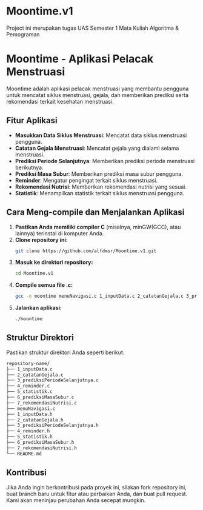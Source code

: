 # Moontime.v1
Project ini merupakan tugas UAS Semester 1 Mata Kuliah Algoritma &amp; Pemograman 

# Moontime - Aplikasi Pelacak Menstruasi

Moontime adalah aplikasi pelacak menstruasi yang membantu pengguna untuk mencatat siklus menstruasi, gejala, dan memberikan prediksi serta rekomendasi terkait kesehatan menstruasi.

## Fitur Aplikasi

- **Masukkan Data Siklus Menstruasi**: Mencatat data siklus menstruasi pengguna.
- **Catatan Gejala Menstruasi**: Mencatat gejala yang dialami selama menstruasi.
- **Prediksi Periode Selanjutnya**: Memberikan prediksi periode menstruasi berikutnya.
- **Prediksi Masa Subur**: Memberikan prediksi masa subur pengguna.
- **Reminder**: Mengatur pengingat terkait siklus menstruasi.
- **Rekomendasi Nutrisi**: Memberikan rekomendasi nutrisi yang sesuai.
- **Statistik**: Menampilkan statistik terkait siklus menstruasi pengguna.

## Cara Meng-compile dan Menjalankan Aplikasi

1. **Pastikan Anda memiliki compiler C** (misalnya, minGW(GCC), atau lainnya) terinstal di komputer Anda.
2. **Clone repository ini:**
   ```sh
   git clone https://github.com/alfdmsr/Moontime.v1.git
3. **Masuk ke direktori repository:**
   ```sh
   cd Moontime.v1
5. **Compile semua file .c:**
   ```sh
   gcc -o moontime menuNavigasi.c 1_inputData.c 2_catatanGejala.c 3_prediksiPeriodeSelanjutnya.c 4_reminder.c 5_statistik.c 6_prediksiMasaSubur.c 7_rekomendasiNutrisi.c
7. **Jalankan aplikasi:**
   ```sh
   ./moontime

## Struktur Direktori
Pastikan struktur direktori Anda seperti berikut:
```sh
repository-name/
├── 1_inputData.c
├── 2_catatanGejala.c
├── 3_prediksiPeriodeSelanjutnya.c
├── 4_reminder.c
├── 5_statistik.c
├── 6_prediksiMasaSubur.c
├── 7_rekomendasiNutrisi.c
├── menuNavigasi.c
├── 1_inputData.h
├── 2_catatanGejala.h
├── 3_prediksiPeriodeSelanjutnya.h
├── 4_reminder.h
├── 5_statistik.h
├── 6_prediksiMasaSubur.h
├── 7_rekomendasiNutrisi.h
└── README.md
```

## Kontribusi
Jika Anda ingin berkontribusi pada proyek ini, silakan fork repository ini, buat branch baru untuk fitur atau perbaikan Anda, dan buat pull request. Kami akan meninjau perubahan Anda secepat mungkin.

   
